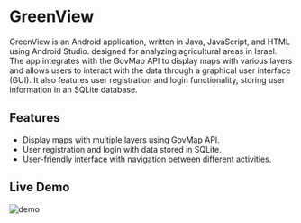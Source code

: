 # GreenView
GreenView is an Android application, written in Java, JavaScript, and HTML using Android Studio.
designed for analyzing agricultural areas in Israel. The app integrates with the GovMap API to display maps with various layers and allows users to interact with the data through a graphical user interface (GUI).
It also features user registration and login functionality, storing user information in an SQLite database.

## Features

- Display maps with multiple layers using GovMap API.
- User registration and login with data stored in SQLite.
- User-friendly interface with navigation between different activities.

## Live Demo

![demo](GV-login.gif)
